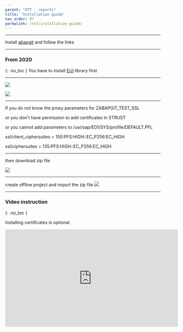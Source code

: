 ```yaml
---
parent: "XTT - reports"
title: "Installation guide"
nav_order: 07
permalink: /xtt/installation-guide/
---
```


***
Install [abapgit](http://docs.abapgit.org/guide-install.html)
and follow the links

---

### From 2020
{: .no_toc }
You have to install [EUI](https://github.com/bizhuka/eui) library first

---

![](https://raw.githubusercontent.com/wiki/bizhuka/xtt/img/guide_explore.png)

![](https://raw.githubusercontent.com/wiki/bizhuka/xtt/img/guide_clone.png)

***

If you do not know the proxy parameters for ZABAPGIT_TEST_SSL

or you don't have permission to add certificates in STRUST

or you cannot add parameters to  /usr/sap/ED1/SYS/profile/DEFAULT.PFL

ssl/client_ciphersuites = 150:PFS:HIGH::EC_P256:EC_HIGH

ssl/ciphersuites = 135:PFS:HIGH::EC_P256:EC_HIGH

***

then download zip file

![](https://raw.githubusercontent.com/wiki/bizhuka/xtt/img/guide_zip.png)

***

create offline project and import the zip file
![](https://raw.githubusercontent.com/wiki/bizhuka/xtt/img/guide_offline.png)

***

### Video instruction
{: .no_toc }

Installing certificates is optional

<iframe width="560" height="315" src="https://www.youtube.com/embed/QtqWRF0UuLw" frameborder="0" allow="accelerometer; autoplay; encrypted-media; gyroscope; picture-in-picture" allowfullscreen></iframe>
